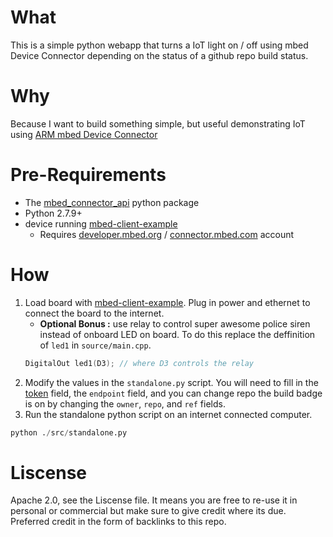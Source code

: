 # What 
This is a simple python webapp that turns a IoT light on / off using mbed Device Connector depending on the status of a github repo build status. 

# Why
Because I want to build something simple, but useful demonstrating IoT using [ARM mbed Device Connector](http://connector.mbed.com)

# Pre-Requirements
* The [mbed_connector_api](https://github.com/ARMmbed/mbed-connector-api-python) python package
* Python 2.7.9+
* device running [mbed-client-example](https://github.com/ARMmbed/mbed-client-examples)
    * Requires [developer.mbed.org](http://developer.mbed.org) / [connector.mbed.com](http://connector.mbed.com) account

# How
1. Load board with [mbed-client-example](https://github.com/ARMmbed/mbed-client-examples). Plug in power and ethernet to connect the board to the internet.
   * **Optional Bonus :** use relay to control super awesome police siren instead of onboard LED on board. To do this replace the deffinition of `led1` in `source/main.cpp`.
   ```cpp
   DigitalOut led1(D3); // where D3 controls the relay
   ```
2. Modify the values in the `standalone.py` script. You will need to fill in the [token](https://connector.mbed.com/#accesskeys) field, the `endpoint` field, and you can change repo the build badge is on by changing the `owner`, `repo`, and `ref` fields. 
3. Run the standalone python script on an internet connected computer. 
```python
python ./src/standalone.py
```

# Liscense
Apache 2.0, see the Liscense file. It means you are free to re-use it in personal or commercial but make sure to give credit where its due. Preferred credit in the form of backlinks to this repo. 
